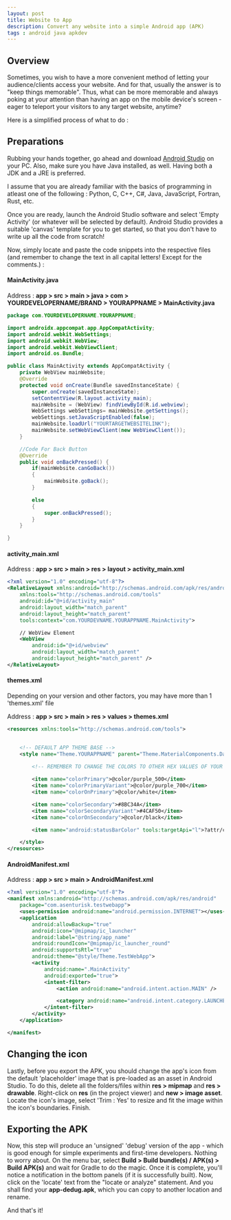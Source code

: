 ```yaml
---
layout: post
title: Website to App
description: Convert any website into a simple Android app (APK)
tags : android java apkdev
---
```


<!-- <audio preload="auto" autoplay loop>
   <source src="https://dewanmukto.com/asset/audio/frlegendsost2.mp3" type="audio/mpeg" preload="auto" />
</audio> -->

## Overview
Sometimes, you wish to have a more convenient method of letting your audience/clients access your website. And for that, usually the answer is to "keep things memorable". Thus, what can be more memorable and always poking at your attention than having an app on the mobile device's screen - eager to teleport your visitors to any target website, anytime?

Here is a simplified process of what to do :


## Preparations
Rubbing your hands together, go ahead and download <a href="https://developer.android.com/studio" target="_blank">Android Studio</a> on your PC. Also, make sure you have Java installed, as well. Having both a JDK and a JRE is preferred.

I assume that you are already familiar with the basics of programming in atleast one of the following : Python, C, C++, C#, Java, JavaScript, Fortran, Rust, etc.

Once you are ready, launch the Android Studio software and select 'Empty Activity' (or whatever will be selected by default). Android Studio provides a suitable 'canvas' template for you to get started, so that you don't have to write up all the code from scratch!

Now, simply locate and paste the code snippets into the respective files (and remember to change the text in all capital letters! Except for the comments.) :

#### MainActivity.java

Address : **app > src > main > java > com > YOURDEVELOPERNAME/BRAND > YOURAPPNAME > MainActivity.java**
```java
package com.YOURDEVELOPERNAME.YOURAPPNAME;

import androidx.appcompat.app.AppCompatActivity;
import android.webkit.WebSettings;
import android.webkit.WebView;
import android.webkit.WebViewClient;
import android.os.Bundle;

public class MainActivity extends AppCompatActivity {
    private WebView mainWebsite;
    @Override
    protected void onCreate(Bundle savedInstanceState) {
        super.onCreate(savedInstanceState);
        setContentView(R.layout.activity_main);
        mainWebsite = (WebView) findViewById(R.id.webview);
        WebSettings webSettings= mainWebsite.getSettings();
        webSettings.setJavaScriptEnabled(false);
        mainWebsite.loadUrl("YOURTARGETWEBSITELINK");
        mainWebsite.setWebViewClient(new WebViewClient());
    }

    //Code For Back Button
    @Override
    public void onBackPressed() {
        if(mainWebsite.canGoBack())
        {
            mainWebsite.goBack();
        }

        else
        {
            super.onBackPressed();
        }
    }

}
```


#### activity_main.xml

Address : **app > src > main > res > layout > activity_main.xml**
```xml
<?xml version="1.0" encoding="utf-8"?>
<RelativeLayout xmlns:android="http://schemas.android.com/apk/res/android"
    xmlns:tools="http://schemas.android.com/tools"
    android:id="@+id/activity_main"
    android:layout_width="match_parent"
    android:layout_height="match_parent"
    tools:context="com.YOURDEVNAME.YOURAPPNAME.MainActivity">

    // WebView Element
    <WebView
        android:id="@+id/webview"
        android:layout_width="match_parent"
        android:layout_height="match_parent" />
</RelativeLayout>
```


#### themes.xml

Depending on your version and other factors, you may have more than 1 'themes.xml' file

Address : **app > src > main > res > values > themes.xml**

```xml
<resources xmlns:tools="http://schemas.android.com/tools">


    <!-- DEFAULT APP THEME BASE -->
    <style name="Theme.YOURAPPNAME" parent="Theme.MaterialComponents.DayNight.NoActionBar">
        
        <!-- REMEMBER TO CHANGE THE COLORS TO OTHER HEX VALUES OF YOUR CHOICE! -->

        <item name="colorPrimary">@color/purple_500</item>
        <item name="colorPrimaryVariant">@color/purple_700</item>
        <item name="colorOnPrimary">@color/white</item>

        <item name="colorSecondary">#8BC34A</item>
        <item name="colorSecondaryVariant">#4CAF50</item>
        <item name="colorOnSecondary">@color/black</item>

        <item name="android:statusBarColor" tools:targetApi="l">?attr/colorPrimaryVariant</item>

    </style>
</resources>
```

#### AndroidManifest.xml

Address : **app > src > main > AndroidManifest.xml**

```xml
<?xml version="1.0" encoding="utf-8"?>
<manifest xmlns:android="http://schemas.android.com/apk/res/android"
    package="com.asenturisk.testwebapp">
    <uses-permission android:name="android.permission.INTERNET"></uses-permission>
    <application
        android:allowBackup="true"
        android:icon="@mipmap/ic_launcher"
        android:label="@string/app_name"
        android:roundIcon="@mipmap/ic_launcher_round"
        android:supportsRtl="true"
        android:theme="@style/Theme.TestWebApp">
        <activity
            android:name=".MainActivity"
            android:exported="true">
            <intent-filter>
                <action android:name="android.intent.action.MAIN" />

                <category android:name="android.intent.category.LAUNCHER" />
            </intent-filter>
        </activity>
    </application>

</manifest>
```

## Changing the icon

Lastly, before you export the APK, you should change the app's icon from the default 'placeholder' image that is pre-loaded as an asset in Android Studio. To do this, delete all the folders/files within **res > mipmap** and **res > drawable**. Right-click on **res** (in the project viewer) and **new > image asset**. Locate the icon's image, select 'Trim : Yes' to resize and fit the image within the icon's boundaries. Finish.

## Exporting the APK

Now, this step will produce an 'unsigned' 'debug' version of the app - which is good enough for simple experiments and first-time developers. Nothing to worry about. On the menu bar, select **Build > Build bundle(s) / APK(s) > Build APK(s)** and wait for Gradle to do the magic. Once it is complete, you'll notice a notification in the bottom panels (if it is successfully built). Now, click on the 'locate' text from the "locate or analyze" statement. And you shall find your **app-dedug.apk**, which you can copy to another location and rename.

And that's it!
